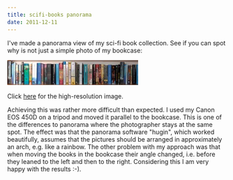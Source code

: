 ```yaml
---
title: scifi-books panorama
date: 2011-12-11
---
```

I've made a panorama view of my sci-fi book collection. See if you can spot why is not just a simple photo of my bookcase:

![Science Fiction Books Panorama](/images/spherical-300x57.jpg)

Click [here](/images/spherical.jpg) for the high-resolution image.

Achieving this was rather more difficult than expected. I used my Canon EOS 450D on a tripod and moved it parallel to the bookcase. This is one of the differences to panorama where the photographer stays at the same spot. The effect was that the panorama software "hugin", which worked beautifully, assumes that the pictures should be arranged in approximately an arch, e.g. like a rainbow. The other problem with my approach was that when moving the books in the bookcase their angle changed, i.e. before they leaned to the left and then to the right. Considering this I am very happy with the results :-).
